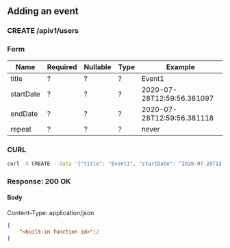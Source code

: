 ## Adding an event

### CREATE /apiv1/users

### Form

Name | Required | Nullable | Type | Example
--- | --- | --- | --- | ---
title | ? | ? | ? | Event1
startDate | ? | ? | ? | 2020-07-28T12:59:56.381097
endDate | ? | ? | ? | 2020-07-28T12:59:56.381118
repeat | ? | ? | ? | never

### CURL

```bash
curl -X CREATE --data '{"title": "Event1", "startDate": "2020-07-28T12:59:56.381097", "endDate": "2020-07-28T12:59:56.381118", "repeat": "never"}' -- "$URL/apiv1/users?"
```

### Response: 200 OK

#### Body

Content-Type: application/json

```json
{
    "<built-in function id>":2
}
```

